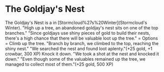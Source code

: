 # The Goldjay's Nest

The Goldjay's Nest is a in [Stormcloud%27s%20Winter](Stormcloud's Winter).
"High up a tree, an abandoned goldjay's nest sits on one of the top branches."
"Since goldjays use shiny pieces of gold to build their nests, there's a high chance that there will be valuable loot up the tree."
= Options =
Climb up the tree.
"Branch by branch, we climbed to the top, reaching the shiny nest."
"We searched the nest and found loot aplenty."(+25 gold, +1 crowbar, 300 XP)
Knock it down.
"We took a shot at the nest and knocked it down."
"Even though some of the valuables remained up the tree, we managed to collect most of them."(+25 gold, 500 XP)